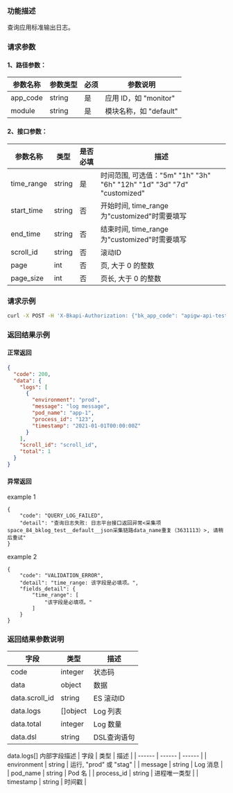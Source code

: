 ### 功能描述

查询应用标准输出日志。

### 请求参数

#### 1、路径参数：

| 参数名称 | 参数类型 | 必须 | 参数说明 |
| -------- | -------- | ---- | -------- |
| app_code | string   | 是   | 应用 ID，如 "monitor" |
| module   | string   | 是   | 模块名称，如 "default" |

#### 2、接口参数：

| 参数名称 | 类型 | 是否必填 | 描述 |
|------|------| ------ |-------------|
| time_range  | string | 是 | 时间范围, 可选值："5m" "1h" "3h" "6h" "12h" "1d" "3d" "7d" "customized"  |
| start_time  | string | 否 | 开始时间, time_range为"customized"时需要填写|
| end_time    | string | 否 | 结束时间, time_range为"customized"时需要填写 |
| scroll_id   | string | 否 | 滚动ID |
| page        | int    | 否 | 页, 大于 0 的整数 |
| page_size   | int    | 否 | 页长, 大于 0 的整数 |

### 请求示例

```bash
curl -X POST -H 'X-Bkapi-Authorization: {"bk_app_code": "apigw-api-test", "bk_app_secret": "***", "bk_ticket": "***"}' --insecure 'https://bkapi.example.com/api/bkpaas3/prod/bkapps/applications/{app_code}/modules/{module}/log/standard_output/list/?time_range=1h'
```

### 返回结果示例
#### 正常返回
```json
{
  "code": 200,
  "data": {
    "logs": [
      {
        "environment": "prod",
        "message": "log message",
        "pod_name": "app-1",
        "process_id": "123",
        "timestamp": "2021-01-01T00:00:00Z"
      }
    ],
    "scroll_id": "scroll_id",
    "total": 1
  }
}
```

#### 异常返回
example 1
```
{
    "code": "QUERY_LOG_FAILED",
    "detail": "查询日志失败: 日志平台接口返回异常<采集项space_84_bklog_test__default__json采集链路data_name重复（3631113）>, 请稍后重试"
}
```
example 2
```
{
    "code": "VALIDATION_ERROR",
    "detail": "time_range: 该字段是必填项。",
    "fields_detail": {
        "time_range": [
            "该字段是必填项。"
        ]
    }
}
```

### 返回结果参数说明

| 字段 | 类型 | 描述 |
| ------ | ------ | ------ |
| code           | integer      | 状态码     |
| data           | object       | 数据       |
| data.scroll_id | string       | ES 滚动ID  |
| data.logs      | []object     | Log 列表   |
| data.total     | integer      | Log 数量   |
| data.dsl       | string       | DSL查询语句 |

data.logs[] 内部字段描述
| 字段 | 类型 | 描述 |
| ------ | ------ | ------ |
| environment    | string       | 运行, "prod" 或 "stag" |
| message        | string       | Log 消息      |
| pod_name       | string       | Pod 名        |
| process_id     | string       | 进程唯一类型        |
| timestamp      | string       | 时间戳        |